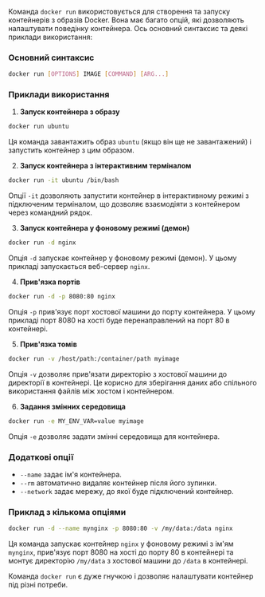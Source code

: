 Команда `docker run` використовується для створення та запуску контейнерів з образів Docker. Вона має багато опцій, які дозволяють налаштувати поведінку контейнера. Ось основний синтаксис та деякі приклади використання:

### Основний синтаксис

```sh
docker run [OPTIONS] IMAGE [COMMAND] [ARG...]
```

### Приклади використання

1. **Запуск контейнера з образу**

```sh
docker run ubuntu
```

Ця команда завантажить образ `ubuntu` (якщо він ще не завантажений) і запустить контейнер з цим образом.

2. **Запуск контейнера з інтерактивним терміналом**

```sh
docker run -it ubuntu /bin/bash
```

Опції `-it` дозволяють запустити контейнер в інтерактивному режимі з підключеним терміналом, що дозволяє взаємодіяти з контейнером через командний рядок.

3. **Запуск контейнера у фоновому режимі (демон)**

```sh
docker run -d nginx
```

Опція `-d` запускає контейнер у фоновому режимі (демон). У цьому прикладі запускається веб-сервер `nginx`.

4. **Прив'язка портів**

```sh
docker run -d -p 8080:80 nginx
```

Опція `-p` прив'язує порт хостової машини до порту контейнера. У цьому прикладі порт 8080 на хості буде перенаправлений на порт 80 в контейнері.

5. **Прив'язка томів**

```sh
docker run -v /host/path:/container/path myimage
```

Опція `-v` дозволяє прив'язати директорію з хостової машини до директорії в контейнері. Це корисно для зберігання даних або спільного використання файлів між хостом і контейнером.

6. **Задання змінних середовища**

```sh
docker run -e MY_ENV_VAR=value myimage
```

Опція `-e` дозволяє задати змінні середовища для контейнера.

### Додаткові опції

- `--name` задає ім'я контейнера.
- `--rm` автоматично видаляє контейнер після його зупинки.
- `--network` задає мережу, до якої буде підключений контейнер.

### Приклад з кількома опціями

```sh
docker run -d --name mynginx -p 8080:80 -v /my/data:/data nginx
```

Ця команда запускає контейнер `nginx` у фоновому режимі з ім'ям `mynginx`, прив'язує порт 8080 на хості до порту 80 в контейнері та монтує директорію `/my/data` з хостової машини до `/data` в контейнері.

Команда `docker run` є дуже гнучкою і дозволяє налаштувати контейнер під різні потреби.